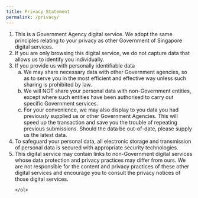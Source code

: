 ```yaml
---
title: Privacy Statement
permalink: /privacy/
---
```

<ol>
	<li>This is a Government Agency digital service. We adopt the same principles relating to your privacy as other Government of Singapore digital services.</li>
<li>If you are only browsing this digital service, we do not capture data that allows us to identify you individually.</li>

<li>  If you provide us with personally identifiable data
<ol style="list-style-type:lower-alpha;" type="a">
			<li>We may share necessary data with other Government agencies, so as to serve you in the most efficient and effective way unless such sharing is prohibited by law.</li>
     <li>We will NOT share your personal data with non-Government entities, except where such entities have been authorised to carry out specific Government services. </li>
 		<li>For your convenience, we may also display to you data you had previously supplied us or other Government Agencies. This will speed up the transaction and save you the trouble of repeating previous submissions. Should the data be out-of-date, please supply us the latest data.</li>
</ol>
	</li>
<li>To safeguard your personal data, all electronic storage and transmission of personal data is secured with appropriate security technologies.</li>
 
<li>This digital service  may contain links to non-Government digital services  whose data protection and privacy practices may differ from ours. We are not responsible for the content and privacy practices of these other digital services  and encourage you to consult the privacy notices of those digital services.
	</li>

	</ol>
	
